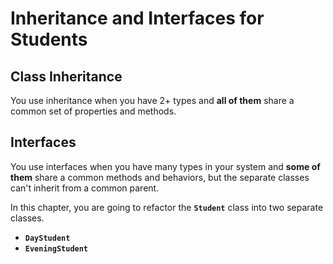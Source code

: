 # Inheritance and Interfaces for Students

## Class Inheritance

You use inheritance when you have 2+ types and **all of them** share a common set of properties and methods.

## Interfaces

You use interfaces when you have many types in your system and **some of them** share a common methods and behaviors, but the separate classes can't inherit from a common parent.



In this chapter, you are going to refactor the **`Student`** class into two separate classes.

* **`DayStudent`**
* **`EveningStudent`**

